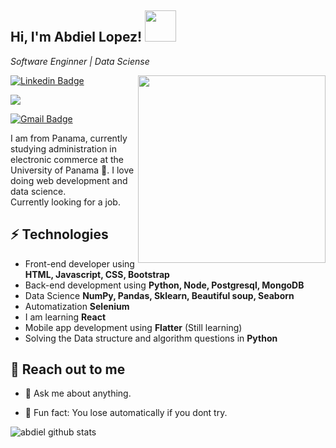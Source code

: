 <h2> Hi, I'm Abdiel Lopez! <img src="https://media.giphy.com/media/10zxDv7Hv5RF9C/giphy.gif" width="50"></h2>

<p><em>Software Enginner | Data Sciense </em></p>

<img align='right' src='http://www.jenyalestina.com/blog/wp-content/uploads/2019/05/web-development-1024x582.jpg' width='300"'>

[![Linkedin Badge](https://img.shields.io/badge/-Lindkeden-blue?style=flat-square&logo=Linkedin&logoColor=white&link=https://www.linkedin.com/in/suyash-srivastava-458b0117)](https://www.linkedin.com/in/alejandro-l%C3%B3pez-5b306a1a3/) 

<a href="https://www.youtube.com/channel/UCiS1LucTw-3BVEbzRMsldhQ"><img src="https://img.shields.io/badge/youtube-%23FF0000?style=flat&logo=youtube&logoColor=white"/></a>

[![Gmail Badge](https://img.shields.io/badge/-Gmail-Red?style=flat-square&logo=Gmail&logoColor=white&link=mailto:suyash.srivastava14@gmail.com)](mailto:aalh97pa@gmail.com)

I am from Panama, currently studying administration in electronic commerce at the University of Panama 🏫.
I love doing web development and data science. <br>
Currently looking for a job.

<!-- ## 💻 Projects
* [COVID 19 TRACKER (Graph Display and Clickable Globe UI)](https://suyash-srivastava.github.io/suyashsrivastava/COVID19)
* [Weather App (from OpenWeather API)](https://suyash-srivastava.github.io/suyashsrivastava/Weather)
* [Notes App](https://suyash-srivastava.github.io/suyashsrivastava/Notes)
* [Website for NGO (In Development Phase)](https://suyash-srivastava.github.io/suyashsrivastava/Suyash)
* [Portfolio](https://suyash-srivastava.github.io/suyashsrivastava/Suyash) -->

## ⚡ Technologies 
- Front-end developer using **HTML, Javascript, CSS, Bootstrap**
- Back-end development using **Python, Node, Postgresql, MongoDB**
- Data Science **NumPy, Pandas, Sklearn, Beautiful soup, Seaborn**
- Automatization **Selenium**
- I am learning **React**
- Mobile app development using **Flatter** (Still learning)
- Solving the Data structure and algorithm questions in **Python**

## 👋 Reach out to me 
- 💬 Ask me about anything.
<!-- - 🖼️ Portfolio site: [Portfolio](https://suyash-srivastava.github.io/suyashsrivastava/Suyash) -->
- 💎 Fun fact: You lose automatically if you dont try.


![abdiel github stats](https://github-readme-stats.vercel.app/api?username=abdielLopezpy&hide=["issues"]&show_icons=true)



